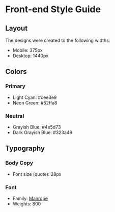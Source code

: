 # Front-end Style Guide

## Layout

The designs were created to the following widths:

- Mobile: 375px
- Desktop: 1440px

## Colors

### Primary

- Light Cyan: #cee3e9
- Neon Green: #52ffa8

### Neutral

- Grayish Blue: #4e5d73
- Dark Grayish Blue: #323a49

## Typography

### Body Copy

- Font size (quote): 28px

### Font

- Family: [Manrope](https://fonts.google.com/specimen/Manrope)
- Weights: 800

